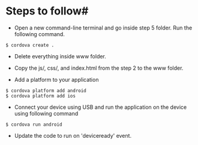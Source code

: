 # Steps to follow#

* Open a new command-line terminal and go inside step 5 folder. Run the following command.
```
$ cordova create .
```
* Delete everything inside www folder.

* Copy the js/, css/, and index.html from the step 2 to the www folder.

* Add a platform to your application
```
$ cordova platform add android
$ cordova platform add ios
```

* Connect your device using USB and run the application on the device using following command
```
$ cordova run android
```

* Update the code to run on 'deviceready' event.



